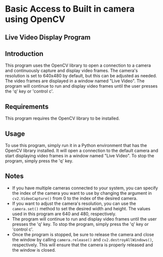 # Basic Access to Built in camera using OpenCV

## Live Video Display Program

## Introduction
This program uses the OpenCV library to open a connection to a camera and continuously capture and display video frames. The camera's resolution is set to 640x480 by default, but this can be adjusted as needed. The video frames are displayed in a window named "Live Video". The program will continue to run and display video frames until the user presses the 'q' key or 'control c'.

## Requirements
This program requires the OpenCV library to be installed.

## Usage
To use this program, simply run it in a Python environment that has the OpenCV library installed. It will open a connection to the default camera and start displaying video frames in a window named "Live Video". To stop the program, simply press the 'q' key.

## Notes
- If you have multiple cameras connected to your system, you can specify the index of the camera you want to use by changing the argument in `cv2.VideoCapture()` from 0 to the index of the desired camera.
- If you want to adjust the camera's resolution, you can use the `camera.set()` method to set the desired width and height. The values used in this program are 640 and 480, respectively.
- The program will continue to run and display video frames until the user presses the 'q' key. To stop the program, simply press the 'q' key or 'control c'.
- Once the program is stopped, be sure to release the camera and close the window by calling `camera.release()` and `cv2.destroyAllWindows()`, respectively. This will ensure that the camera is properly released and the window is closed.
